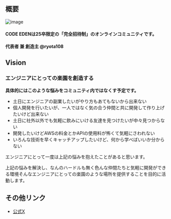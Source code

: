 ## 概要
![image](https://github.com/Coder-Eden/.github-private/assets/83957178/50505e63-2fba-4733-b825-b9b7e3615ad0)


#### CODE EDENは25卒限定の「完全招待制」のオンラインコミュニティです。
  
**代表者 兼 創造主 @ryota108**
## Vision
### **エンジニアにとっての楽園を創造する**

**具体的にはこのような悩みをコミュニティ内ではなくす予定です。**

* 土日にエンジニアの副業したいがやり方もあてもないから出来ない
* 個人開発を行いたいが、一人ではなく気の合う仲間と共に開発して作り上げたいけど出来ない
* 土日に社外以外でも気軽に飲みにいける友達を見つけたいが中々見つからない
* 開発したいけどAWSの料金とかAPIの使用料が怖くて気軽にさわれない
* いろんな技術を早くキャッチアップしたいけど、何から学べばいいか分からない

エンジニアにとって一度は上記の悩みを抱えたことがあると思います。

上記の悩みを解決し、なんのハードルも無く色んな仲間たちと気軽に開発ができる環境そんなエンジニアにとっての楽園のような場所を提供することを目的に活動します。

## その他リンク
* [公式X](https://twitter.com/CodeEden25)
